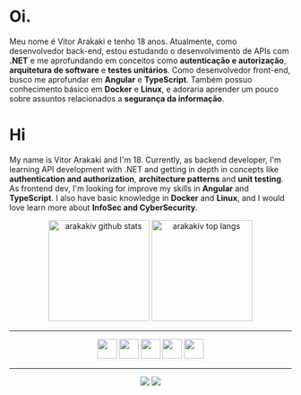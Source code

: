 # Oi.

Meu nome é Vitor Arakaki e tenho 18 anos. Atualmente, como desenvolvedor back-end, estou estudando o desenvolvimento de APIs com **.NET** e me aprofundando em conceitos como **autenticação e autorização**, **arquitetura de software** e **testes unitários**. Como desenvolvedor front-end, busco me aprofundar em **Angular** e **TypeScript**. Também possuo conhecimento básico em **Docker** e **Linux**, e adoraria aprender um pouco sobre assuntos relacionados a **segurança da informação**.

# Hi
My name is Vitor Arakaki and I'm 18. Currently, as backend developer, I'm learning API development with .NET and getting in depth in concepts like **authentication and authorization**, **architecture patterns** and **unit testing**. As frontend dev, I'm looking for improve my skills in **Angular** and **TypeScript**. I also have basic knowledge in **Docker** and **Linux**, and I would love learn more about **InfoSec and CyberSecurity**.

<div align="center">
  <img height="180em" alt="arakakiv github stats" src="https://github-readme-stats.vercel.app/api?username=arakakiv&show_icons=true&theme=gotham"/>
  <img height="180em" alt= "arakakiv top langs" src="https://github-readme-stats.vercel.app/api/top-langs/?username=arakakiv&theme=gotham&layout=compact" />
</div>

<hr>

<div align="center">
  <img width="35em" src="https://cdn.jsdelivr.net/gh/devicons/devicon/icons/dotnetcore/dotnetcore-original.svg" />
  <img width="35em" src="https://cdn.jsdelivr.net/gh/devicons/devicon/icons/csharp/csharp-original.svg" />
  <img width="35em" src="https://cdn.jsdelivr.net/gh/devicons/devicon/icons/angularjs/angularjs-original.svg" />
  <img width="35em" src="https://cdn.jsdelivr.net/gh/devicons/devicon/icons/typescript/typescript-original.svg" />
  <img width="35em" src="https://cdn.jsdelivr.net/gh/devicons/devicon/icons/docker/docker-original.svg" />
</div>

<hr>

<div align="center">
   <a href="mailto:arakakiv@outlook.com"><img src="https://img.shields.io/badge/Gmail-D14836?style=for-the-badge&logo=gmail&logoColor=white" /></a>
   <a href="https://linkedin.com/in/arakakiv"><img src="https://img.shields.io/badge/LinkedIn-0077B5?style=for-the-badge&logo=linkedin&logoColor=white" /></a>
</div>
